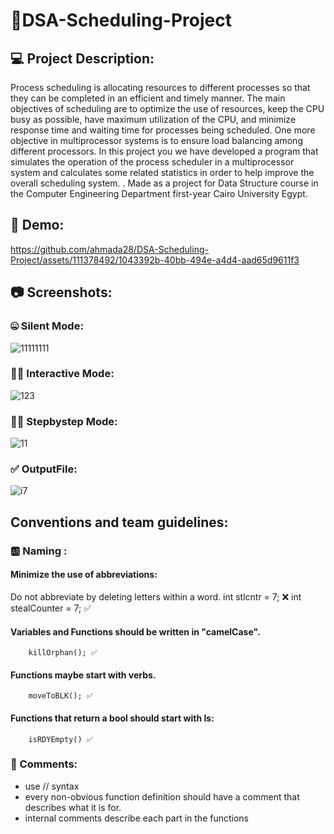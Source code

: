 # 🤖DSA-Scheduling-Project
## 💻 Project Description:
Process scheduling is allocating resources to different processes so that they can be completed in an efficient and timely manner. The main objectives of scheduling are to optimize the use of resources, keep the CPU busy as possible, have maximum utilization of the CPU, and minimize response time and waiting time for processes being scheduled. One more objective in multiprocessor systems is to ensure load balancing among different processors.
In this project you we have developed a program that simulates the operation of the process scheduler in a multiprocessor system and calculates some related statistics in order to help improve the overall scheduling system. . Made as a project for Data Structure course in the Computer Engineering Department first-year Cairo University Egypt.
## 🎥 Demo:


https://github.com/ahmada28/DSA-Scheduling-Project/assets/111378492/1043392b-40bb-494e-a4d4-aad65d9611f3


## 📷 Screenshots:
### 🤐 Silent Mode:
![11111111](https://github.com/ahmada28/DSA-Scheduling-Project/assets/111378492/c60ca5a0-3bd8-4a31-98d1-f533c2c06a42)
### 🐱‍👤 Interactive Mode:
![123](https://github.com/ahmada28/DSA-Scheduling-Project/assets/111378492/6e80ced0-01ce-4cdd-a0af-666e9879cfa5)
### 👩‍💻 Stepbystep Mode:
![11](https://github.com/ahmada28/DSA-Scheduling-Project/assets/111378492/efe74ffe-82fb-4f29-a2da-daffa9043484)
### ✅ OutputFile:
![i7](https://github.com/ahmada28/DSA-Scheduling-Project/assets/111378492/28e4a958-5ee0-4438-842c-2f39c6aaea92)

## Conventions and team guidelines:

### 🆎 Naming : 
#### Minimize the use of abbreviations:
Do not abbreviate by deleting letters within a word.
    int stlcntr = 7; ❌
    int stealCounter = 7; ✅
#### Variables and Functions should be written in "camelCase".
        killOrphan(); ✅
#### Functions maybe start with verbs.
        moveToBLK(); ✅
#### Functions that return a bool should start with Is:
        isRDYEmpty() ✅

### 💬 Comments:
- use // syntax
- every non-obvious function definition should have a comment that describes what it is for.
- internal comments describe each part in the functions 
